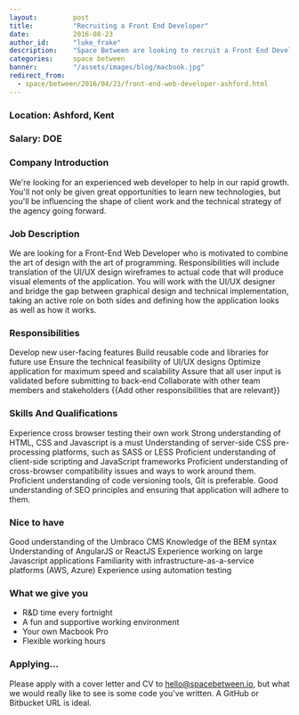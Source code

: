 ```yaml
---
layout:         post
title:          "Recruiting a Front End Developer"
date:           2016-08-23
author_id:      "luke_frake"
description:    "Space Between are looking to recruit a Front End Developer"
categories:     space between
banner:         "/assets/images/blog/macbook.jpg"
redirect_from:
  - space/between/2016/04/23/front-end-web-developer-ashford.html
---
```


### Location: Ashford, Kent

### Salary: DOE

### Company Introduction

We're looking for an experienced web developer to help in our rapid growth. You'll not only be given great opportunities to learn new technologies, but you'll be influencing the shape of client work and the technical strategy of the agency going forward.

### Job Description

We are looking for a Front-End Web Developer who is motivated to combine the art of design with the art of programming. Responsibilities will include translation of the UI/UX design wireframes to actual code that will produce visual elements of the application. You will work with the UI/UX designer and bridge the gap between graphical design and technical implementation, taking an active role on both sides and defining how the application looks as well as how it works.

### Responsibilities
Develop new user-facing features
Build reusable code and libraries for future use
Ensure the technical feasibility of UI/UX designs
Optimize application for maximum speed and scalability
Assure that all user input is validated before submitting to back-end
Collaborate with other team members and stakeholders
{{Add other responsibilities that are relevant}}

### Skills And Qualifications
Experience cross browser testing their own work
Strong understanding of HTML, CSS and Javascript is a must
Understanding of server-side CSS pre-processing platforms, such as SASS or LESS
Proficient understanding of client-side scripting and JavaScript frameworks
Proficient understanding of cross-browser compatibility issues and ways to work around them.
Proficient understanding of code versioning tools, Git is preferable.
Good understanding of SEO principles and ensuring that application will adhere to them.

### Nice to have
Good understanding of the Umbraco CMS
Knowledge of the BEM syntax
Understanding of AngularJS or ReactJS
Experience working on large Javascript applications
Familiarity with infrastructure-as-a-service platforms (AWS, Azure)
Experience using automation testing

### What we give you
* R&D time every fortnight
* A fun and supportive working environment
* Your own Macbook Pro
* Flexible working hours

### Applying...
Please apply with a cover letter and CV to <a href="mailto:hello@spacebetween.io" target="_blank">hello@spacebetween.io</a>, but what we would really like to see is some code you've written. A GitHub or Bitbucket URL is ideal.